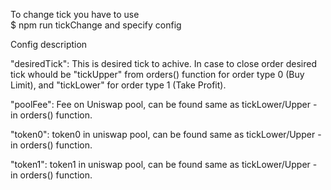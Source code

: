 To change tick you have to use  
    $ npm run tickChange
and specify config

Config description

"desiredTick":
    This is desired tick to achive. In case to close order desired tick whould be "tickUpper" from orders() function for order type 0 (Buy Limit), and "tickLower" for order type 1 (Take Profit).

"poolFee": 
    Fee on Uniswap pool, can be found same as tickLower/Upper - in orders() function.

"token0":
    token0 in uniswap pool, can be found same as tickLower/Upper - in orders() function.

"token1":
    token1 in uniswap pool, can be found same as tickLower/Upper - in orders() function.